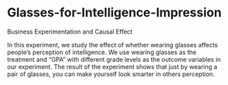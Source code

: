 # Glasses-for-Intelligence-Impression
Business Experimentation and Causal Effect  

In this experiment, we study the effect of whether wearing glasses affects people’s perception of intelligence. We use wearing glasses as the treatment and “GPA” with different grade levels as the outcome variables in our experiment. The result of the experiment shows that just by wearing a pair of glasses, you can make yourself look smarter in others perception.
